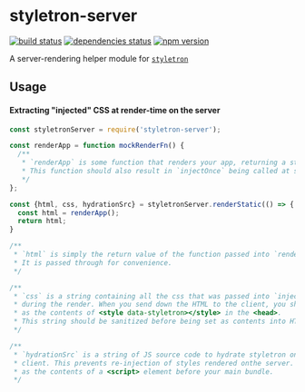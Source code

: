 # styletron-server

[![build status][build-badge]][build-href]
[![dependencies status][deps-badge]][deps-href]
[![npm version][npm-badge]][npm-href]

A server-rendering helper module for [`styletron`](https://github.com/rtsao/styletron)

## Usage

#### Extracting "injected" CSS at render-time on the server

```js
const styletronServer = require('styletron-server');

const renderApp = function mockRenderFn() {
  /**
   * `renderApp` is some function that renders your app, returning a string of HTML. 
   * This function should also result in `injectOnce` being called at some point.
   */
};

const {html, css, hydrationSrc} = styletronServer.renderStatic(() => {
  const html = renderApp();
  return html;
}

/**
 * `html` is simply the return value of the function passed into `renderStatic`.
 * It is passed through for convenience.
 */

/**
 * `css` is a string containing all the css that was passed into `injectOnce`
 * during the render. When you send down the HTML to the client, you should set this
 * as the contents of <style data-styletron></style> in the <head>.
 * This string should be sanitized before being set as contents into HTML.
 */

/**
 * `hydrationSrc` is a string of JS source code to hydrate styletron on the
 * client. This prevents re-injection of styles rendered onthe server. Set this string
 * as the contents of a <script> element before your main bundle.
 */
```

[build-badge]: https://travis-ci.org/rtsao/styletron-server.svg?branch=master
[build-href]: https://travis-ci.org/rtsao/styletron-server
[deps-badge]: https://david-dm.org/rtsao/styletron-server.svg
[deps-href]: https://david-dm.org/rtsao/styletron-server
[npm-badge]: https://badge.fury.io/js/styletron-server.svg
[npm-href]: https://www.npmjs.com/package/styletron-server
